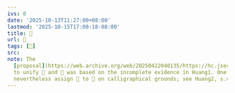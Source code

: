 ```yaml
---
ivs: 0
date: '2025-10-13T11:27:00+08:00'
lastmod: '2025-10-15T17:00:18-08:00'
title: 󰔸
url: 󰔸
tags: [𲓧]
src:
note: The
  [proposal](https://web.archive.org/web/20250422040135/https://hc.jsecs.org/irg/ws2021/app/?find=UK-10350)
  to unify 𲓧 and 󰔸 was based on the incomplete evidence in Huang1. One may
  nevertheless assign 󰔸 to 𲓧 on calligraphical grounds; see Huang2, s.v. 涅槃.
---
```

